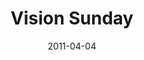 ---
title: "Vision Sunday"
speaker: "Alex Chu"
date: "2011-04-04"
sermonUrl: "//35.190.93.184/sermons/20110403_sunday_pastor_alex_vision_sunday.mp3"
---